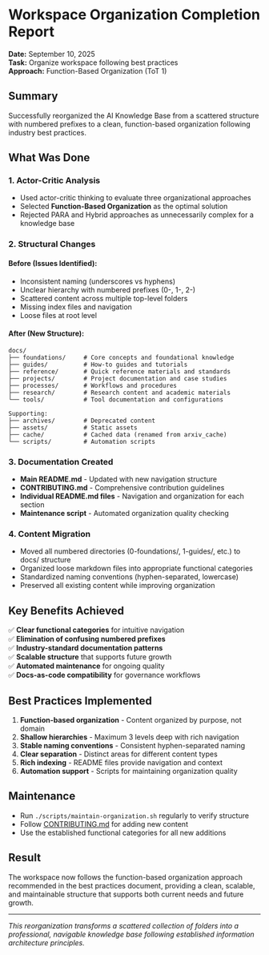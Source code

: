# Workspace Organization Completion Report

**Date:** September 10, 2025  
**Task:** Organize workspace following best practices  
**Approach:** Function-Based Organization (ToT 1)

## Summary

Successfully reorganized the AI Knowledge Base from a scattered structure with numbered prefixes to a clean, function-based organization following industry best practices.

## What Was Done

### 1. Actor-Critic Analysis

- Used actor-critic thinking to evaluate three organizational approaches
- Selected **Function-Based Organization** as the optimal solution
- Rejected PARA and Hybrid approaches as unnecessarily complex for a knowledge base

### 2. Structural Changes

#### **Before (Issues Identified):**

- Inconsistent naming (underscores vs hyphens)
- Unclear hierarchy with numbered prefixes (0-, 1-, 2-)
- Scattered content across multiple top-level folders
- Missing index files and navigation
- Loose files at root level

#### **After (New Structure):**

```
docs/
├── foundations/     # Core concepts and foundational knowledge
├── guides/          # How-to guides and tutorials
├── reference/       # Quick reference materials and standards
├── projects/        # Project documentation and case studies
├── processes/       # Workflows and procedures
├── research/        # Research content and academic materials
└── tools/           # Tool documentation and configurations

Supporting:
├── archives/        # Deprecated content
├── assets/          # Static assets
├── cache/           # Cached data (renamed from arxiv_cache)
└── scripts/         # Automation scripts
```

### 3. Documentation Created

- **Main README.md** - Updated with new navigation structure
- **CONTRIBUTING.md** - Comprehensive contribution guidelines
- **Individual README.md files** - Navigation and organization for each section
- **Maintenance script** - Automated organization quality checking

### 4. Content Migration

- Moved all numbered directories (0-foundations/, 1-guides/, etc.) to docs/ structure
- Organized loose markdown files into appropriate functional categories
- Standardized naming conventions (hyphen-separated, lowercase)
- Preserved all existing content while improving organization

## Key Benefits Achieved

✅ **Clear functional categories** for intuitive navigation  
✅ **Elimination of confusing numbered prefixes**  
✅ **Industry-standard documentation patterns**  
✅ **Scalable structure** that supports future growth  
✅ **Automated maintenance** for ongoing quality  
✅ **Docs-as-code compatibility** for governance workflows  

## Best Practices Implemented

1. **Function-based organization** - Content organized by purpose, not domain
2. **Shallow hierarchies** - Maximum 3 levels deep with rich navigation
3. **Stable naming conventions** - Consistent hyphen-separated naming
4. **Clear separation** - Distinct areas for different content types
5. **Rich indexing** - README files provide navigation and context
6. **Automation support** - Scripts for maintaining organization quality

## Maintenance

- Run `./scripts/maintain-organization.sh` regularly to verify structure
- Follow [CONTRIBUTING.md](../../CONTRIBUTING.md) for adding new content
- Use the established functional categories for all new additions

## Result

The workspace now follows the function-based organization approach recommended in the best practices document, providing a clean, scalable, and maintainable structure that supports both current needs and future growth.

---

*This reorganization transforms a scattered collection of folders into a professional, navigable knowledge base following established information architecture principles.*
